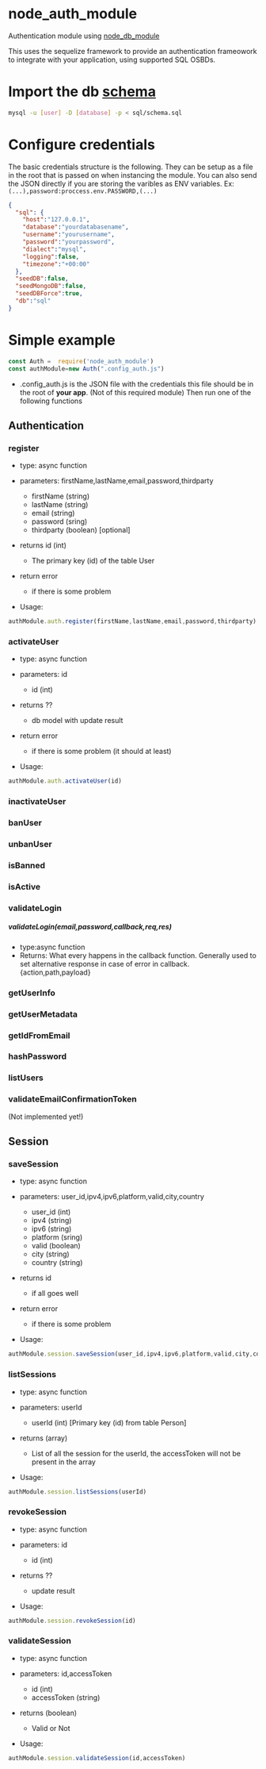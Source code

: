 # node_auth_module
Authentication module using [node_db_module](https://github.com/netbofia/node_db_module/)

This uses the sequelize framework to provide an authentication frameowork to integrate with your application, using supported SQL OSBDs.

# Import the db [schema](https://github.com/netbofia/node_auth_module/blob/master/SQL/schema.sql)
``` bash
mysql -u [user] -D [database] -p < sql/schema.sql
```
# Configure credentials
The basic credentials structure is the following. They can be setup as a file in the root that is passed on when instancing the module. You can also send the JSON directly if you are storing the varibles as ENV variables. Ex: ```(...),password:proccess.env.PASSWORD,(...)```

``` json
{
  "sql": {
    "host":"127.0.0.1", 
    "database":"yourdatabasename",
    "username":"yourusername",
    "password":"yourpassword",
    "dialect":"mysql",
    "logging":false,
    "timezone":"+00:00"
  },
  "seedDB":false,
  "seedMongoDB":false,
  "seedDBForce":true,
  "db":"sql"
}
```


# Simple example
``` js
const Auth =  require('node_auth_module')
const authModule=new Auth(".config_auth.js")
```
* .config_auth.js is the JSON file with the credentials this file should be in the root of **your app**. (Not of this required module)
Then run one of the following functions 

## Authentication

### register
* type: async function 
* parameters: firstName,lastName,email,password,thirdparty
  - firstName (string)
  - lastName (string)
  - email (string)
  - password (sring)
  - thirdparty (boolean) [optional]
  
* returns id (int)
  - The primary key (id) of the table User
* return error
  - if there is some problem
  
* Usage:
``` js
authModule.auth.register(firstName,lastName,email,password,thirdparty)
```
  
### activateUser
* type: async function 
* parameters: id
  - id (int)
  
* returns ??
  - db model with update result
* return error
  - if there is some problem (it should at least)
  
* Usage:
``` js
authModule.auth.activateUser(id)
```
### inactivateUser
### banUser
### unbanUser
### isBanned
### isActive
### validateLogin
##### validateLogin(email,password,callback,req,res)
* type:async function
* Returns: What every happens in the callback function. Generally used to set alternative response in case of error in callback. {action,path,payload}
### getUserInfo
### getUserMetadata
### getIdFromEmail
### hashPassword
### listUsers
### validateEmailConfirmationToken
(Not implemented yet!)

## Session

### saveSession
* type: async function 
* parameters: user_id,ipv4,ipv6,platform,valid,city,country
  - user_id (int)
  - ipv4 (string)
  - ipv6 (string)
  - platform (sring)
  - valid (boolean)
  - city (string)
  - country (string)
  
* returns id 
  - if all goes well
* return error
  - if there is some problem
  
* Usage:
``` js
authModule.session.saveSession(user_id,ipv4,ipv6,platform,valid,city,country)
```
### listSessions
* type: async function 
* parameters: userId
  - userId (int) [Primary key (id) from table Person]
  
* returns (array) 
  - List of all the session for the userId, the accessToken will not be present in the array
  
* Usage:
``` js
authModule.session.listSessions(userId)
```
### revokeSession
* type: async function 
* parameters: id
  - id (int)
  
* returns ??
  - update result
  
* Usage:
``` js
authModule.session.revokeSession(id)
```
### validateSession
* type: async function 
* parameters: id,accessToken
  - id (int)
  - accessToken (string)
  
* returns (boolean)
  - Valid or Not
  
* Usage:
``` js
authModule.session.validateSession(id,accessToken)
```
